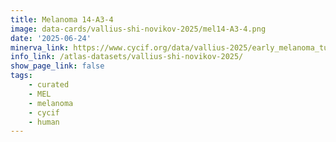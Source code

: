```yaml
---
title: Melanoma 14-A3-4
image: data-cards/vallius-shi-novikov-2025/mel14-A3-4.png
date: '2025-06-24'
minerva_link: https://www.cycif.org/data/vallius-2025/early_melanoma_tumor_intrinsic_e41/MEL14-A3/index.html#s=0#w=0#g=2#m=-1#a=-100_-100#v=1.7375_0.9318_0.5082#o=-100_-100_1_1#p=Q#r=100
info_link: /atlas-datasets/vallius-shi-novikov-2025/
show_page_link: false
tags:
    - curated
    - MEL
    - melanoma
    - cycif
    - human
---
```

